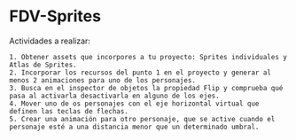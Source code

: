 # FDV-Sprites

Actividades a realizar:

    1. Obtener assets que incorpores a tu proyecto: Sprites individuales y Atlas de Sprites.
    2. Incorporar los recursos del punto 1 en el proyecto y generar al menos 2 animaciones para uno de los personajes.
    3. Busca en el inspector de objetos la propiedad Flip y comprueba qué pasa al activarla desactivarla en alguno de los ejes.
    4. Mover uno de os personajes con el eje horizontal virtual que definen las teclas de flechas.
    5. Crear una animación para otro personaje, que se active cuando el personaje esté a una distancia menor que un determinado umbral.
